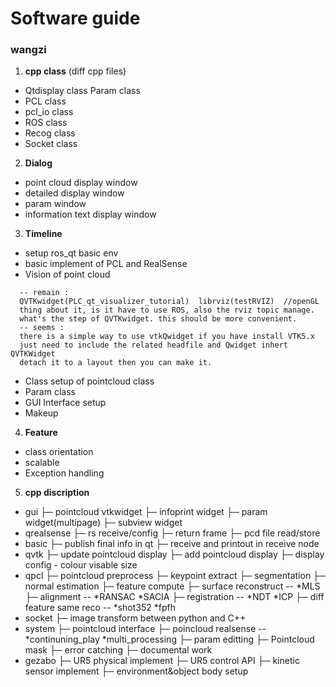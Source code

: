 # Software guide

### wangzi

1. **cpp class**
(diff cpp files)

* Qtdisplay class
  Param     class
* PCL       class
* pcl_io    class
* ROS       class
* Recog     class
* Socket  class

2. **Dialog**
* point cloud display window 	  <left up big>
* detailed display window 	  <left down small>
* param window 			  <right up rect>
* information text display window <right down long>

3. **Timeline**
* setup ros_qt basic env  		<done>
* basic implement of PCL and RealSense	<done>
* Vision of point cloud			<done> 

```
  -- remain : 
  QVTKwidget(PLC_qt_visualizer_tutorial)  librviz(testRVIZ)  //openGL
  thing about it, is it have to use ROS, also the rviz topic manage.
  what's the step of QVTKwidget. this should be more convenient.
  -- seems :
  there is a simple way to use vtkQwidget if you have install VTK5.x
  just need to include the related headfile and Qwidget inhert QVTKWidget
  detach it to a layout then you can make it.
```

* Class setup of pointcloud class       <done>
* Param class				<done>
* GUI Interface setup			<done>
* Makeup 				<done>

4. **Feature**
* class orientation	<done>
* scalable<optional>  	<done>
* Exception handling	<doing>

5. **cpp discription**
* gui<done>
   ├─ pointcloud vtkwidget
   ├─ infoprint widget
   ├─ param widget(multipage)
   ├─ subview widget
* qrealsense<done>
   ├─ rs receive/config
   ├─ return frame
   ├─ pcd file read/store
* basic<done>
   ├─ publish final info in qt
   ├─ receive and printout in receive node
* qvtk<done>
   ├─ update pointcloud display
   ├─ add pointcloud display
   ├─ display config - colour visable size
* qpcl<done>
   ├─ pointcloud preprocess<done>
   ├─ keypoint extract<done>
   ├─ segmentation<done>
   ├─ normal estimation<done>
   ├─ feature compute<done>
   ├─ surface reconstruct<done> -- *MLS
   ├─ alignment<done> -- *RANSAC *SACIA
   ├─ registration<done> -- *NDT *ICP
   ├─ diff feature same reco<doing> -- *shot352 *fpfh
* socket<done>
   ├─ image transform between python and C++
* system<taking>
   ├─ pointcloud interface<done>
   ├─ poincloud realsense<done> -- *continuning_play *multi_processing 
   ├─ param editting<done>
   ├─ Pointcloud mask<done>
   ├─ error catching 
   ├─ documental work<done>
* gezabo<taking>
   ├─ UR5 physical implement
   ├─ UR5 control API
   ├─ kinetic sensor implement
   ├─ environment&object body setup






